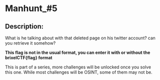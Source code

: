 
# Manhunt_#5
## Description:
<p>What is he talking about with that deleted page on his twitter account? can you retrieve it somehow?</p>
<p><b>This flag is not in the usual format, you can enter it with or without the brixelCTF{flag} format</b></p>
<p>This is part of a series, more challenges will be unlocked once you solve this one. While most challenges will be OSINT, some of them may not be.</p>

